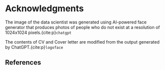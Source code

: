 # Acknowledgments

The image of the data scientist was generated using AI-powered face generator that produces photos of people who do not exist at a resolution of 1024x1024 pixels.{cite:p}`chatgpt`

The contents of CV and Cover letter are modified from the output generated by ChatGPT.{cite:p}`logoface`

## References
```{bibliography}
```